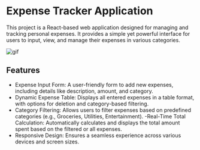 # Expense Tracker Application

This project is a React-based web application designed for managing and tracking personal expenses. It provides a simple yet powerful interface for users to input, view, and manage their expenses in various categories.

![gif](/expense.gif)

## Features

- Expense Input Form: A user-friendly form to add new expenses, including details like description, amount, and category.
- Dynamic Expense Table: Displays all entered expenses in a table format, with options for deletion and category-based filtering.
- Category Filtering: Allows users to filter expenses based on predefined categories (e.g., Groceries, Utilities, Entertainment).
  -Real-Time Total Calculation: Automatically calculates and displays the total amount spent based on the filtered or all expenses.
- Responsive Design: Ensures a seamless experience across various devices and screen sizes.
